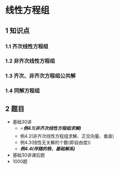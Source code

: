 # 线性方程组

## 1 知识点

### 1.1 齐次线性方程组

### 1.2 非齐次线性方程组

### 1.3 齐次、非齐次方程组公共解

### 1.4 同解方程组

## 2 题目

* 基础30讲
  * ⭐***例4.1(非齐次线性方程组求解)***
  * 例4.2(非齐次线性方程组求解、正交向量、垂直)
  * 例4.3(线性无关解的个数(即自由度))
  * ***例4.4(伴随的秩、基础解系)***
* 基础30讲课后题
* 1000题
